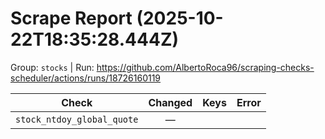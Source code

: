 # Scrape Report (2025-10-22T18:35:28.444Z)

Group: `stocks`  |  Run: https://github.com/AlbertoRoca96/scraping-checks-scheduler/actions/runs/18726160119

| Check | Changed | Keys | Error |
|---|:---:|:--|:--|
| `stock_ntdoy_global_quote` | — |  |  |
